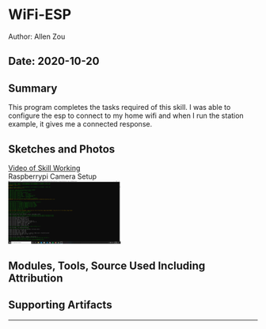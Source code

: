 #  WiFi-ESP

Author: Allen Zou

Date: 2020-10-20
-----

## Summary
This program completes the tasks required of this skill. I was able to configure the esp to connect to my home wifi and when I run the station example, it gives me a connected response.

## Sketches and Photos
[Video of Skill Working](https://drive.google.com/file/d/1tL75e3vmIQlv0xhkIgIboZWpE7ZI_UY3/preview)
<br>
Raspberrypi Camera Setup
<br>
<img src="./images/terminal.png" width="45%" />
<br>

## Modules, Tools, Source Used Including Attribution


## Supporting Artifacts


-----
